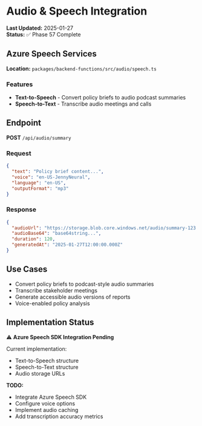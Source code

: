# Audio & Speech Integration

**Last Updated:** 2025-01-27  
**Status:** ✅ Phase 57 Complete

## Azure Speech Services

**Location:** `packages/backend-functions/src/audio/speech.ts`

### Features

- **Text-to-Speech** - Convert policy briefs to audio podcast summaries
- **Speech-to-Text** - Transcribe audio meetings and calls

## Endpoint

**POST** `/api/audio/summary`

### Request

```json
{
  "text": "Policy brief content...",
  "voice": "en-US-JennyNeural",
  "language": "en-US",
  "outputFormat": "mp3"
}
```

### Response

```json
{
  "audioUrl": "https://storage.blob.core.windows.net/audio/summary-123.mp3",
  "audioBase64": "base64string...",
  "duration": 120,
  "generatedAt": "2025-01-27T12:00:00.000Z"
}
```

## Use Cases

- Convert policy briefs to podcast-style audio summaries
- Transcribe stakeholder meetings
- Generate accessible audio versions of reports
- Voice-enabled policy analysis

## Implementation Status

⚠️ **Azure Speech SDK Integration Pending**

Current implementation:

- Text-to-Speech structure
- Speech-to-Text structure
- Audio storage URLs

**TODO:**

- Integrate Azure Speech SDK
- Configure voice options
- Implement audio caching
- Add transcription accuracy metrics

